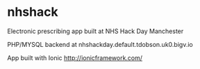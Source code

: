 # nhshack

Electronic prescribing app built at NHS Hack Day Manchester

PHP/MYSQL backend at nhshackday.default.tdobson.uk0.bigv.io

App built with Ionic http://ionicframework.com/
